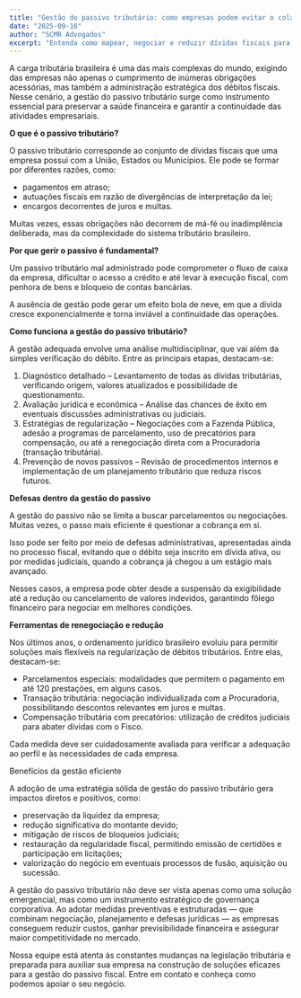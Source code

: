 ```yaml
---
title: "Gestão do passivo tributário: como empresas podem evitar o colapso financeiro"
date: "2025-09-16"
author: "SCMR Advogados"
excerpt: "Entenda como mapear, negociar e reduzir dívidas fiscais para preservar o caixa, evitar execuções e manter a regularidade da empresa."
---
```


A carga tributária brasileira é uma das mais complexas do mundo, exigindo das empresas não apenas o cumprimento de inúmeras obrigações acessórias, mas também a administração estratégica dos débitos fiscais. Nesse cenário, a gestão do passivo tributário surge como instrumento essencial para preservar a saúde financeira e garantir a continuidade das atividades empresariais.

**O que é o passivo tributário?**

O passivo tributário corresponde ao conjunto de dívidas fiscais que uma empresa possui com a União, Estados ou Municípios. Ele pode se formar por diferentes razões, como:

- pagamentos em atraso;
- autuações fiscais em razão de divergências de interpretação da lei;
- encargos decorrentes de juros e multas.

Muitas vezes, essas obrigações não decorrem de má-fé ou inadimplência deliberada, mas da complexidade do sistema tributário brasileiro.

**Por que gerir o passivo é fundamental?**

Um passivo tributário mal administrado pode comprometer o fluxo de caixa da empresa, dificultar o acesso a crédito e até levar à execução fiscal, com penhora de bens e bloqueio de contas bancárias.

A ausência de gestão pode gerar um efeito bola de neve, em que a dívida cresce exponencialmente e torna inviável a continuidade das operações.

**Como funciona a gestão do passivo tributário?**

A gestão adequada envolve uma análise multidisciplinar, que vai além da simples verificação do débito. Entre as principais etapas, destacam-se:

1. Diagnóstico detalhado – Levantamento de todas as dívidas tributárias, verificando origem, valores atualizados e possibilidade de questionamento.
2. Avaliação jurídica e econômica – Análise das chances de êxito em eventuais discussões administrativas ou judiciais.
3. Estratégias de regularização – Negociações com a Fazenda Pública, adesão a programas de parcelamento, uso de precatórios para compensação, ou até a renegociação direta com a Procuradoria (transação tributária).
4. Prevenção de novos passivos – Revisão de procedimentos internos e implementação de um planejamento tributário que reduza riscos futuros.

**Defesas dentro da gestão do passivo**

A gestão do passivo não se limita a buscar parcelamentos ou negociações. Muitas vezes, o passo mais eficiente é questionar a cobrança em si.

Isso pode ser feito por meio de defesas administrativas, apresentadas ainda no processo fiscal, evitando que o débito seja inscrito em dívida ativa, ou por medidas judiciais, quando a cobrança já chegou a um estágio mais avançado.

Nesses casos, a empresa pode obter desde a suspensão da exigibilidade até a redução ou cancelamento de valores indevidos, garantindo fôlego financeiro para negociar em melhores condições.

**Ferramentas de renegociação e redução**

Nos últimos anos, o ordenamento jurídico brasileiro evoluiu para permitir soluções mais flexíveis na regularização de débitos tributários. Entre elas, destacam-se:

- Parcelamentos especiais: modalidades que permitem o pagamento em até 120 prestações, em alguns casos.
- Transação tributária: negociação individualizada com a Procuradoria, possibilitando descontos relevantes em juros e multas.
- Compensação tributária com precatórios: utilização de créditos judiciais para abater dívidas com o Fisco.

Cada medida deve ser cuidadosamente avaliada para verificar a adequação ao perfil e às necessidades de cada empresa.

Benefícios da gestão eficiente

A adoção de uma estratégia sólida de gestão do passivo tributário gera impactos diretos e positivos, como:

- preservação da liquidez da empresa;
- redução significativa do montante devido;
- mitigação de riscos de bloqueios judiciais;
- restauração da regularidade fiscal, permitindo emissão de certidões e participação em licitações;
- valorização do negócio em eventuais processos de fusão, aquisição ou sucessão.

A gestão do passivo tributário não deve ser vista apenas como uma solução emergencial, mas como um instrumento estratégico de governança corporativa. Ao adotar medidas preventivas e estruturadas — que combinam negociação, planejamento e defesas jurídicas — as empresas conseguem reduzir custos, ganhar previsibilidade financeira e assegurar maior competitividade no mercado.

Nossa equipe está atenta às constantes mudanças na legislação tributária e preparada para auxiliar sua empresa na construção de soluções eficazes para a gestão do passivo fiscal. Entre em contato e conheça como podemos apoiar o seu negócio.